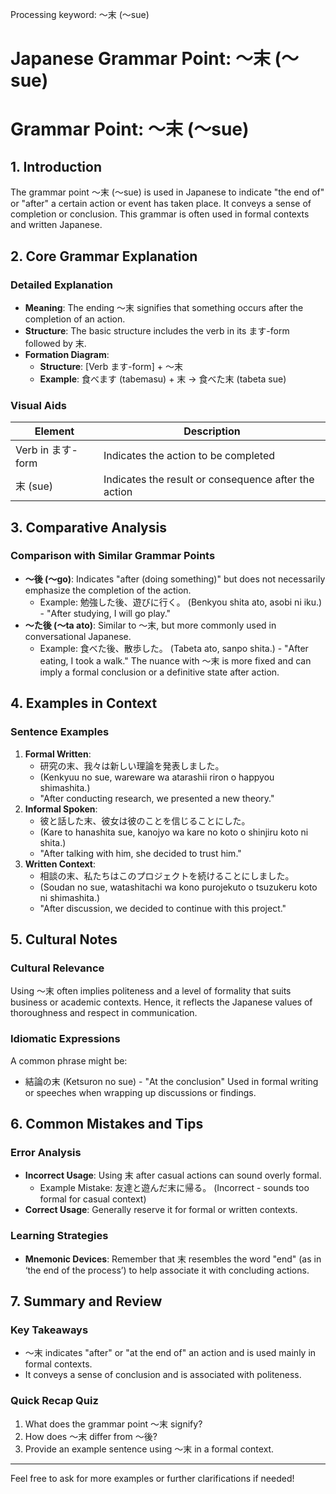 Processing keyword: ～末 (～sue)
# Japanese Grammar Point: ～末 (～sue)
# Grammar Point: ～末 (～sue)
## 1. Introduction
The grammar point ～末 (～sue) is used in Japanese to indicate "the end of" or "after" a certain action or event has taken place. It conveys a sense of completion or conclusion. This grammar is often used in formal contexts and written Japanese. 
## 2. Core Grammar Explanation
### Detailed Explanation
- **Meaning**: The ending ～末 signifies that something occurs after the completion of an action.
- **Structure**: The basic structure includes the verb in its ます-form followed by 末. 
- **Formation Diagram**:
  - **Structure**: [Verb ます-form] + ～末
  - **Example**: 食べます (tabemasu) + 末 → 食べた末 (tabeta sue)
### Visual Aids
| Element         | Description                      |
|------------------|----------------------------------|
| Verb in ます-form | Indicates the action to be completed |
| 末 (sue)         | Indicates the result or consequence after the action |
## 3. Comparative Analysis
### Comparison with Similar Grammar Points
- **～後 (～go)**: Indicates "after (doing something)" but does not necessarily emphasize the completion of the action.
  - Example: 勉強した後、遊びに行く。 (Benkyou shita ato, asobi ni iku.) - "After studying, I will go play."
- **～た後 (～ta ato)**: Similar to ～末, but more commonly used in conversational Japanese.
  - Example: 食べた後、散歩した。 (Tabeta ato, sanpo shita.) - "After eating, I took a walk."
The nuance with ～末 is more fixed and can imply a formal conclusion or a definitive state after action.
## 4. Examples in Context
### Sentence Examples
1. **Formal Written**: 
   - 研究の末、我々は新しい理論を発表しました。 
   - (Kenkyuu no sue, wareware wa atarashii riron o happyou shimashita.)
   - "After conducting research, we presented a new theory."
2. **Informal Spoken**: 
   - 彼と話した末、彼女は彼のことを信じることにした。 
   - (Kare to hanashita sue, kanojyo wa kare no koto o shinjiru koto ni shita.)
   - "After talking with him, she decided to trust him."
3. **Written Context**: 
   - 相談の末、私たちはこのプロジェクトを続けることにしました。 
   - (Soudan no sue, watashitachi wa kono purojekuto o tsuzukeru koto ni shimashita.)
   - "After discussion, we decided to continue with this project."
## 5. Cultural Notes
### Cultural Relevance
Using ～末 often implies politeness and a level of formality that suits business or academic contexts. Hence, it reflects the Japanese values of thoroughness and respect in communication. 
### Idiomatic Expressions
A common phrase might be:
- 結論の末 (Ketsuron no sue) - "At the conclusion"
  Used in formal writing or speeches when wrapping up discussions or findings.
## 6. Common Mistakes and Tips
### Error Analysis
- **Incorrect Usage**: Using 末 after casual actions can sound overly formal. 
  - Example Mistake: 友達と遊んだ末に帰る。 (Incorrect - sounds too formal for casual context)
- **Correct Usage**: Generally reserve it for formal or written contexts.
### Learning Strategies
- **Mnemonic Devices**: Remember that 末 resembles the word "end" (as in ‘the end of the process’) to help associate it with concluding actions.
## 7. Summary and Review
### Key Takeaways
- ～末 indicates "after" or "at the end of" an action and is used mainly in formal contexts.
- It conveys a sense of conclusion and is associated with politeness.
  
### Quick Recap Quiz
1. What does the grammar point ～末 signify?
2. How does ～末 differ from ～後?
3. Provide an example sentence using ～末 in a formal context.
---
Feel free to ask for more examples or further clarifications if needed!
